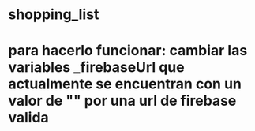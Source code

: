 # shopping_list

# para hacerlo funcionar: cambiar las variables _firebaseUrl que actualmente se encuentran con un valor de "" por una url de firebase valida